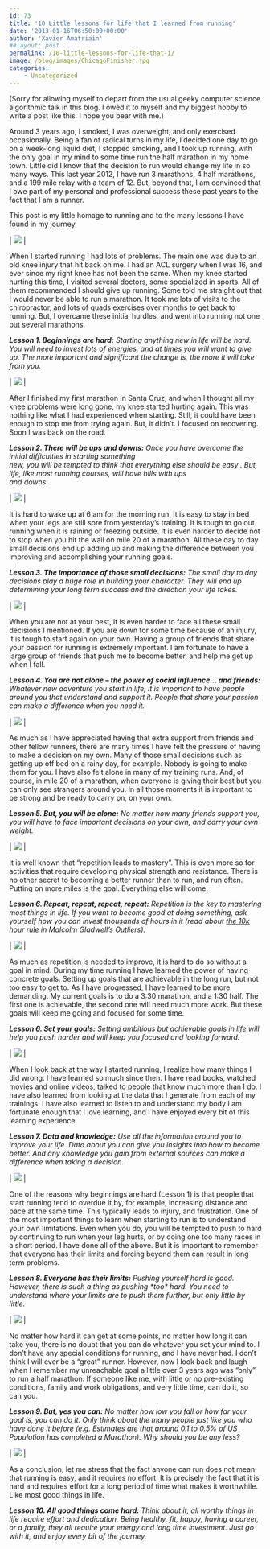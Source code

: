 ```yaml
---
id: 73
title: '10 Little lessons for life that I learned from running'
date: '2013-01-16T06:50:00+00:00'
author: 'Xavier Amatriain'
##layout: post
permalink: /10-little-lessons-for-life-that-i/
image: /blog/images/ChicagoFinisher.jpg
categories:
    - Uncategorized
---
```


(Sorry for allowing myself to depart from the usual geeky computer science algorithmic talk in this blog. I owed it to myself and my biggest hobby to write a post like this. I hope you bear with me.)

Around 3 years ago, I smoked, I was overweight, and only exercised occasionally. Being a fan of radical turns in my life, I decided one day to go on a week-long liquid diet, I stopped smoking, and I took up running, with the only goal in my mind to some time run the half marathon in my home town. Little did I know that the decision to run would change my life in so many ways. This last year 2012, I have run 3 marathons, 4 half marathons, and a 199 mile relay with a team of 12. But, beyond that, I am convinced that I owe part of my personal and professional success these past years to the fact that I am a runner.

This post is my little homage to running and to the many lessons I have found in my journey.

| ![](/blog/images/ChicagoFinisher.jpg) |

When I started running I had lots of problems. The main one was due to an old knee injury that hit back on me. I had an ACL surgery when I was 16, and ever since my right knee has not been the same. When my knee started hurting this time, I visited several doctors, some specialized in sports. All of them recommended I should give up running. Some told me straight out that I would never be able to run a marathon. It took me lots of visits to the chiropractor, and lots of quads exercises over months to get back to running. But, I overcame these initial hurdles, and went into running not one but several marathons.

***Lesson 1. Beginnings are hard:** Starting anything new in life will be hard. You will need to invest lots of energies, and at times you will want to give up. The more important and significant the change is, the more it will take from you.*

| ![](/blog/images/97632-082-020f.jpg) | 

After I finished my first marathon in Santa Cruz, and when I thought all my knee problems were long gone, my knee started hurting again. This was nothing like what I had experienced when starting. Still, it could have been enough to stop me from trying again. But, it didn’t. I focused on recovering. Soon I was back on the road.

 ***Lesson 2. There will be ups and downs:*** *Once you have overcome the initial difficulties in starting something  
 new, you will be tempted to think that everything else should be easy . But, life, like most running courses, will have hills with ups  
 and downs.*

| ![](/blog/images/Los3Mosqueteros.jpg) |

It is hard to wake up at 6 am for the morning run. It is easy to stay in bed when your legs are still sore from yesterday’s training. It is tough to go out running when it is raining or freezing outside. It is even harder to decide not to stop when you hit the wall on mile 20 of a marathon. All these day to day small decisions end up adding up and making the difference between you improving and accomplishing your running goals.

***Lesson 3. The importance of those small decisions:** The small day to day decisions play a huge role in building your character. They will end up determining your long term success and the direction your life takes.*

| ![](http://localhost:8080/wordpress/wp-content/uploads/2022/06/Sacramento.jpg) |

When you are not at your best, it is even harder to face all these small decisions I mentioned. If you are down for some time because of an injury, it is tough to start again on your own. Having a group of friends that share your passion for running is extremely important. I am fortunate to have a large group of friends that push me to become better, and help me get up when I fall.

***Lesson 4. You are not alone – the power of social influence… and friends:** Whatever new adventure you start in life, it is important to have people around you that understand and support it. People that share your passion can make a difference when you need it.*

| ![](/blog/images/723255-1001-0002s.jpg) |

As much as I have appreciated having that extra support from friends and other fellow runners, there are many times I have felt the pressure of having to make a decision on my own. Many of those small decisions such as getting up off bed on a rainy day, for example. Nobody is going to make them for you. I have also felt alone in many of my training runs. And, of course, in mile 20 of a marathon, when everyone is giving their best but you can only see strangers around you. In all those moments it is important to be strong and be ready to carry on, on your own.

***Lesson 5. But, you will be alone:** No matter how many friends support you, you will have to face important decisions on your own, and carry your own weight.*

| ![](/blog/images/Relay.jpg) |

It is well known that “repetition leads to mastery”. This is even more so for activities that require developing physical strength and resistance. There is no other secret to becoming a better runner than to run, and run often. Putting on more miles is the goal. Everything else will come.

***Lesson 6. Repeat, repeat, repeat, repeat:** Repetition is the key to mastering most things in life. If you want to become good at doing something, ask yourself how you can invest thousands of hours in it (read about [the 10k hour rule](http://www.gladwell.com/outliers/outliers_excerpt1.html) in Malcolm Gladwell’s Outliers).*

| ![](/blog/images/WithAitor.jpg) |

As much as repetition is needed to improve, it is hard to do so without a goal in mind. During my time running I have learned the power of having concrete goals. Setting up goals that are achievable in the long run, but not too easy to get to. As I have progressed, I have learned to be more demanding. My current goals is to do a 3:30 marathon, and a 1:30 half. The first one is achievable, the second one will need much more work. But these goals will keep me going and focused for some time.

***Lesson 6. Set your goals:** Setting ambitious but achievable goals in life will help you push harder and will keep you focused and looking forward.*

| ![](/blog/images/IMAG0506.jpg) | 

When I look back at the way I started running, I realize how many things I did wrong. I have learned so much since then. I have read books, watched movies and online videos, talked to people that know much more than I do. I have also learned from looking at the data that I generate from each of my trainings. I have also learned to listen to and understand my body I am fortunate enough that I love learning, and I have enjoyed every bit of this learning experience.

***Lesson 7. Data and knowledge:*** *Use all the information around you to improve your life. Data about you can give you insights into how to become better. And any knowledge you gain from external sources can make a difference when taking a decision.*

| ![](/blog/images/ClothesReady.jpg) | 

One of the reasons why beginnings are hard (Lesson 1) is that people that start running tend to overdue it by, for example, increasing distance and pace at the same time. This typically leads to injury, and frustration. One of the most important things to learn when starting to run is to understand your own limitations. Even when you do, you will be tempted to push to hard by continuing to run when your leg hurts, or by doing one too many races in a short period. I have done all of the above. But it is important to remember that everyone has their limits and forcing beyond them can result in long term problems.

***Lesson 8. Everyone has their limits:*** *Pushing yourself hard is good. However, there is such a thing as pushing \*too\* hard. You need to understand where your limits are to push them further, but only little by little.*

| ![](/blog/images/HMB.jpg) | 

No matter how hard it can get at some points, no matter how long it can take you, there is no doubt that you can do whatever you set your mind to. I don’t have any special conditions for running, and I have never had. I don’t think I will ever be a “great” runner. However, now I look back and laugh when I remember my unreachable goal a little over 3 years ago was “only” to run a half marathon. If someone like me, with little or no pre-existing conditions, family and work obligations, and very little time, can do it, so can you.

***Lesson 9. But, yes you can:** No matter how low you fall or how far your goal is, you can do it. Only think about the many people just like you who have done it before (e.g. Estimates are that around 0.1 to 0.5% of US Population has completed a Marathon). Why should you be any less?*

| ![](/blog/images/VasonaLakePedroAlbertoXavi.jpg) | 

As a conclusion, let me stress that the fact anyone can run does not mean that running is easy, and it requires no effort. It is precisely the fact that it is hard and requires effort for a long period of time what makes it worthwhile. Like most good things in life.

***Lesson 10. All good things come hard:** Think about it, all worthy things in life require effort and dedication. Being healthy, fit, happy, having a career, or a family, they all require your energy and long time investment. Just go with it, and enjoy every bit of the journey.*
